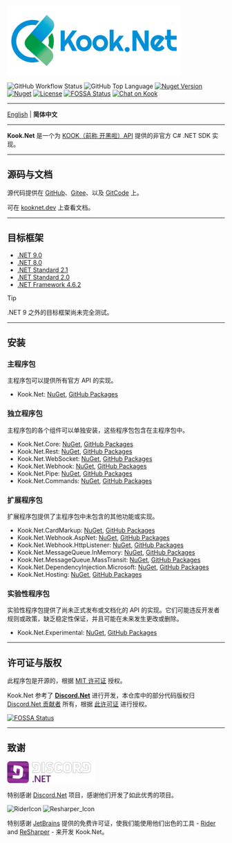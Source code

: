 ﻿<img src="./docs/logo/Logo_Labeled.png" alt="logo" height="160"/>

![GitHub Workflow Status](https://img.shields.io/github/actions/workflow/status/gehongyan/Kook.Net/push.yml?branch=master)
![GitHub Top Language](https://img.shields.io/github/languages/top/gehongyan/Kook.Net)
[![Nuget Version](https://img.shields.io/nuget/v/Kook.Net)](https://www.nuget.org/packages/Kook.Net)
[![Nuget](https://img.shields.io/nuget/dt/Kook.Net?color=%230099ff)](https://www.nuget.org/packages/Kook.Net)
[![License](https://img.shields.io/github/license/gehongyan/Kook.Net)](https://github.com/gehongyan/Kook.Net/blob/master/LICENSE)
[![FOSSA Status](https://app.fossa.com/api/projects/git%2Bgithub.com%2Fgehongyan%2FKook.Net.svg?type=shield)](https://app.fossa.com/projects/git%2Bgithub.com%2Fgehongyan%2FKook.Net?ref=badge_shield)
[![Chat on Kook](https://www.kookapp.cn/api/v3/badge/guild?guild_id=1591057729615250)](https://kook.top/EvxnOb)

---

[English](./README.md) | **简体中文**

---

**Kook.Net** 是一个为 [KOOK（前称 开黑啦）API](https://developer.kookapp.cn/doc/intro) 提供的非官方 C# .NET SDK 实现。

---

## 源码与文档

源代码提供在 [GitHub](https://github.com/gehongyan/Kook.Net)、[Gitee](https://gitee.com/gehongyan/Kook.Net)、以及
[GitCode](https://gitcode.com/gehongyan/Kook.Net) 上。

可在 [kooknet.dev](https://kooknet.dev) 上查看文档。

---

## 目标框架

- [.NET 9.0](https://dotnet.microsoft.com/download/dotnet/9.0)
- [.NET 8.0](https://dotnet.microsoft.com/download/dotnet/8.0)
- [.NET Standard 2.1](https://learn.microsoft.com/dotnet/standard/net-standard?tabs=net-standard-2-1)
- [.NET Standard 2.0](https://learn.microsoft.com/dotnet/standard/net-standard?tabs=net-standard-2-0)
- [.NET Framework 4.6.2](https://dotnet.microsoft.com/download/dotnet-framework/net462)

> [!TIP]
> .NET 9 之外的目标框架尚未完全测试。

---

## 安装

### 主程序包

主程序包可以提供所有官方 API 的实现。

- Kook.Net: [NuGet](https://www.nuget.org/packages/Kook.Net/), [GitHub Packages](https://github.com/gehongyan/Kook.Net/pkgs/nuget/Kook.Net)

### 独立程序包

主程序包的各个组件可以单独安装，这些程序包包含在主程序包中。

- Kook.Net.Core: [NuGet](https://www.nuget.org/packages/Kook.Net.Core/),
  [GitHub Packages](https://github.com/gehongyan/Kook.Net/pkgs/nuget/Kook.Net.Core)
- Kook.Net.Rest: [NuGet](https://www.nuget.org/packages/Kook.Net.Rest/),
  [GitHub Packages](https://github.com/gehongyan/Kook.Net/pkgs/nuget/Kook.Net.Rest)
- Kook.Net.WebSocket: [NuGet](https://www.nuget.org/packages/Kook.Net.WebSocket/),
  [GitHub Packages](https://github.com/gehongyan/Kook.Net/pkgs/nuget/Kook.Net.WebSocket)
- Kook.Net.Webhook: [NuGet](https://www.nuget.org/packages/Kook.Net.Webhook/),
  [GitHub Packages](https://github.com/gehongyan/Kook.Net/pkgs/nuget/Kook.Net.Webhook)
- Kook.Net.Pipe: [NuGet](https://www.nuget.org/packages/Kook.Net.Pipe/),
  [GitHub Packages](https://github.com/gehongyan/Kook.Net/pkgs/nuget/Kook.Net.Pipe)
- Kook.Net.Commands: [NuGet](https://www.nuget.org/packages/Kook.Net.Commands/),
  [GitHub Packages](https://github.com/gehongyan/Kook.Net/pkgs/nuget/Kook.Net.Commands)

### 扩展程序包

扩展程序包提供了主程序包中未包含的其他功能或实现。

- Kook.Net.CardMarkup: [NuGet](https://www.nuget.org/packages/Kook.Net.CardMarkup/),
  [GitHub Packages](https://github.com/gehongyan/Kook.Net/pkgs/nuget/Kook.Net.CardMarkup)
- Kook.Net.Webhook.AspNet: [NuGet](https://www.nuget.org/packages/Kook.Net.Webhook.AspNet/),
  [GitHub Packages](https://github.com/gehongyan/Kook.Net/pkgs/nuget/Kook.Net.Webhook.AspNet)
- Kook.Net.Webhook.HttpListener: [NuGet](https://www.nuget.org/packages/Kook.Net.Webhook.HttpListener/),
  [GitHub Packages](https://github.com/gehongyan/Kook.Net/pkgs/nuget/Kook.Net.Webhook.HttpListener)
- Kook.Net.MessageQueue.InMemory: [NuGet](https://www.nuget.org/packages/Kook.Net.MessageQueue.InMemory/),
  [GitHub Packages](https://github.com/gehongyan/Kook.Net/pkgs/nuget/Kook.Net.MessageQueue.InMemory/)
- Kook.Net.MessageQueue.MassTransit: [NuGet](https://www.nuget.org/packages/Kook.Net.MessageQueue.MassTransit/),
  [GitHub Packages](https://github.com/gehongyan/Kook.Net/pkgs/nuget/Kook.Net.MessageQueue.MassTransit/)
- Kook.Net.DependencyInjection.Microsoft: [NuGet](https://www.nuget.org/packages/Kook.Net.DependencyInjection.Microsoft/),
  [GitHub Packages](https://github.com/gehongyan/Kook.Net/pkgs/nuget/Kook.Net.DependencyInjection.Microsoft/)
- Kook.Net.Hosting: [NuGet](https://www.nuget.org/packages/Kook.Net.Hosting/),
  [GitHub Packages](https://github.com/gehongyan/Kook.Net/pkgs/nuget/Kook.Net.Hosting/)

### 实验性程序包

实验性程序包提供了尚未正式发布或文档化的 API 的实现。它们可能违反开发者规则或政策，缺乏稳定性保证，并且可能在未来发生更改或删除。

- Kook.Net.Experimental: [NuGet](https://www.nuget.org/packages/Kook.Net.Experimental/),
  [GitHub Packages](https://github.com/gehongyan/Kook.Net/pkgs/nuget/Kook.Net.Experimental)

---

## 许可证与版权

此程序包是开源的，根据 [MIT 许可证](LICENSE) 授权。

Kook.Net 参考了 **[Discord.Net](https://github.com/discord-net/Discord.Net)** 进行开发，本仓库中的部分代码版权归
[Discord.Net 贡献者](https://github.com/discord-net/Discord.Net/graphs/contributors) 所有，根据
[此许可证](https://github.com/discord-net/Discord.Net/blob/dev/LICENSE) 进行授权。

[![FOSSA Status](https://app.fossa.com/api/projects/git%2Bgithub.com%2Fgehongyan%2FKook.Net.svg?type=large)](https://app.fossa.com/projects/git%2Bgithub.com%2Fgehongyan%2FKook.Net?ref=badge_large)

---

## 致谢

<img src="./assets/Discord.Net_Logo.svg" alt="drawing" height="50"/>

特别感谢 [Discord.Net](https://github.com/discord-net/Discord.Net) 项目，感谢他们开发了如此优秀的项目。

<p>
  <img src="./assets/Rider_Icon.svg" height="50" alt="RiderIcon"/>
  <img src="./assets/ReSharper_Icon.png" height="50" alt="Resharper_Icon"/>
</p>

特别感谢 [JetBrains](https://www.jetbrains.com) 提供的免费许可证，使我们能使用他们出色的工具 -
[Rider](https://www.jetbrains.com/rider/) and [ReSharper](https://www.jetbrains.com/resharper/) -
来开发 Kook.Net。
